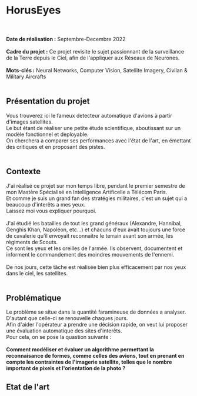 # HorusEyes
<br> <br>
**Date de réalisation :** Septembre-Decembre 2022
<br> <br>
**Cadre du projet :** Ce projet revisite le sujet passionnant de la surveillance de la Terre depuis le Ciel, afin de l'appliquer aux Réseaux de Neurones.
<br> <br>
**Mots-clés :** Neural Networks, Computer Vision, Satellite Imagery, Civilan & Military Aircrafts
<br> <br>
## Présentation du projet
Vous trouverez ici le fameux detecteur automatique d'avions à partir d'images satellites. <br>
Le but étant de réaliser une petite étude scientifique, aboutissant sur un modèle fonctionnel et deployable. <br>
On cherchera a comparer ses performances avec l'état de l'art, en émettant des critiques et en proposant des pistes.
<br> <br>
## Contexte
J'ai réalisé ce projet sur mon temps libre, pendant le premier semestre de mon Mastère Spécialisé en Intelligence Artificelle a Télécom Paris. <br>
Et comme je suis un grand fan des stratégies militaires, c'est un sujet qui a beaucoup d'interêts a mes yeux. <br>
Laissez moi vous expliquer pourquoi. 
<br> <br>
J'ai étudié les batailles de tout les grand généraux (Alexandre, Hannibal, Genghis Khan, Napoléon, etc...) et chacuns d'eux avait toujours une force de cavalerie qu'il envoyait reconnaitre le terrain avant son armée, les régiments de Scouts. <br>
Ce sont les yeux et les oreilles de l'armée. Ils observent, documentent et informent le commandement des moindres mouvements de l'ennemi. <br>
<br>
De nos jours, cette tâche est réalisée bien plus efficacement par nos yeux dans le ciel, les satellites. <br>
<br>
## Problématique
Le problème se situe dans la quantité faramineuse de données a analyser. D'autant que celle-ci se renouvelle chaques jours. <br>
Afin d'aider l'opérateur a prendre une décision rapide, on veut lui proposer une évaluation automatique des sites d'interêts. <br>
Pour cela, on se pose la quastion suivante : 
<br> <br>
**Comment modéliser et évaluer un algorithme permettant la reconnaisance de formes, comme celles des avions, tout en prenant en compte les contraintes de l'imagerie satellite, telles que le nombre important de pixels et l'orientation de la photo ?**
<br>
## Etat de l'art 




